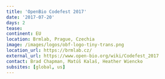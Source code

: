 ```yaml
---
title: 'OpenBio Codefest 2017'
date: '2017-07-20'
days: 2
tease: 
continent: EU
location: Brmlab, Prague, Czechia
image: /images/logos/obf-logo-tiny-trans.png
location_url: https://brmlab.cz/
external_url: https://www.open-bio.org/wiki/Codefest_2017
contact: Brad Chapman, Matúš Kalaš, Heather Wiencko
subsites: [global, us]
---
```

